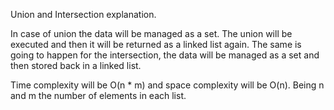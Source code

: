 Union and Intersection explanation.

In case of union the data will be managed as a set. The union will be executed and then
it will be returned as a linked list again. The same is going to happen for the
intersection, the data will be managed as a set and then stored back in a linked list.

Time complexity will be O(n * m) and space complexity will be O(n). Being n and m
the number of elements in each list. 